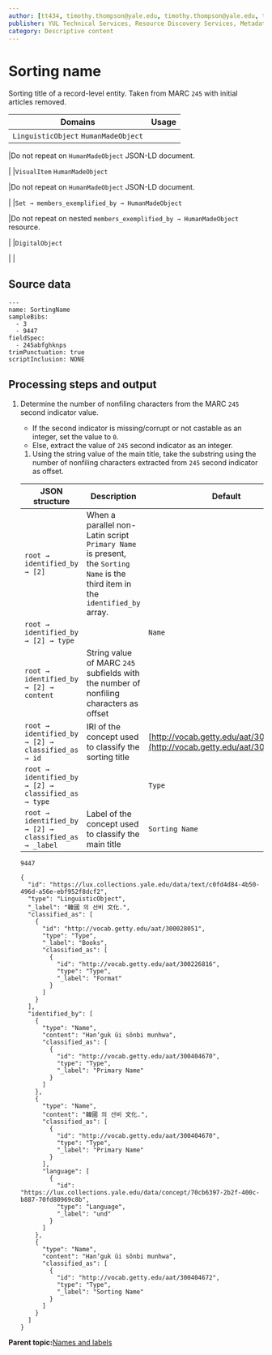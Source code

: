 ```yaml
---
author: [tt434, timothy.thompson@yale.edu, timothy.thompson@yale.edu, tt434]
publisher: YUL Technical Services, Resource Discovery Services, Metadata Services Unit
category: Descriptive content
---
```


# Sorting name

Sorting title of a record-level entity. Taken from MARC `245` with initial articles removed.

|Domains|Usage|
|-------|-----|
|`LinguisticObject` `HumanMadeObject`

|Do not repeat on `HumanMadeObject` JSON-LD document.

|
|`VisualItem` `HumanMadeObject`

|Do not repeat on `HumanMadeObject` JSON-LD document.

|
|`Set → members_exemplified_by → HumanMadeObject`

|Do not repeat on nested `members_exemplified_by → HumanMadeObject` resource.

|
|`DigitalObject`

| |

## Source data

```
---
name: SortingName
sampleBibs:
  - 3
  - 9447
fieldSpec:
  - 245abfghknps
trimPunctuation: true
scriptInclusion: NONE
```

## Processing steps and output

1.  Determine the number of nonfiling characters from the MARC `245` second indicator value.

    -   If the second indicator is missing/corrupt or not castable as an integer, set the value to `0`.
    -   Else, extract the value of `245` second indicator as an integer.
    1.  Using the string value of the main title, take the substring using the number of nonfiling characters extracted from `245` second indicator as offset.

    |JSON structure|Description|Default|
    |--------------|-----------|-------|
    |`root → identified_by → [2]`|When a parallel non-Latin script `Primary Name` is present, the `Sorting Name` is the third item in the `identified_by` array.| |
    |`root → identified_by → [2] → type`| |`Name`|
    |`root → identified_by → [2] → content`|String value of MARC `245` subfields with the number of nonfiling characters as offset| |
    |`root → identified_by → [2] → classified_as → id`|IRI of the concept used to classify the sorting title|[http://vocab.getty.edu/aat/300404672](http://vocab.getty.edu/aat/300404672)|
    |`root → identified_by → [2] → classified_as → type`| |`Type`|
    |`root → identified_by → [2] → classified_as → _label`|Label of the concept used to classify the main title|`Sorting Name`|

    `9447`

    ```
    {
      "id": "https://lux.collections.yale.edu/data/text/c0fd4d84-4b50-496d-a56e-ebf952f8dcf2",
      "type": "LinguisticObject",
      "_label": "韓國 의 선비 文化.",
      "classified_as": [
        {
          "id": "http://vocab.getty.edu/aat/300028051",
          "type": "Type",
          "_label": "Books",
          "classified_as": [
            {
              "id": "http://vocab.getty.edu/aat/300226816",
              "type": "Type",
              "_label": "Format"
            }
          ]
        }
      ],
      "identified_by": [
        {
          "type": "Name",
          "content": "Hanʼguk ŭi sŏnbi munhwa",
          "classified_as": [
            {
              "id": "http://vocab.getty.edu/aat/300404670",
              "type": "Type",
              "_label": "Primary Name"
            }
          ]
        },
        {
          "type": "Name",
          "content": "韓國 의 선비 文化.",
          "classified_as": [
            {
              "id": "http://vocab.getty.edu/aat/300404670",
              "type": "Type",
              "_label": "Primary Name"
            }
          ],
          "language": [
            {
              "id": "https://lux.collections.yale.edu/data/concept/70cb6397-2b2f-400c-b887-70fd80969c8b",
              "type": "Language",
              "_label": "und"
            }
          ]
        },
        {
          "type": "Name",
          "content": "Hanʼguk ŭi sŏnbi munhwa",
          "classified_as": [
            {
              "id": "http://vocab.getty.edu/aat/300404672",
              "type": "Type",
              "_label": "Sorting Name"
            }
          ]
        }
      ]
    }
    ```


**Parent topic:**[Names and labels](../../concepts/names_and_labels.md)

